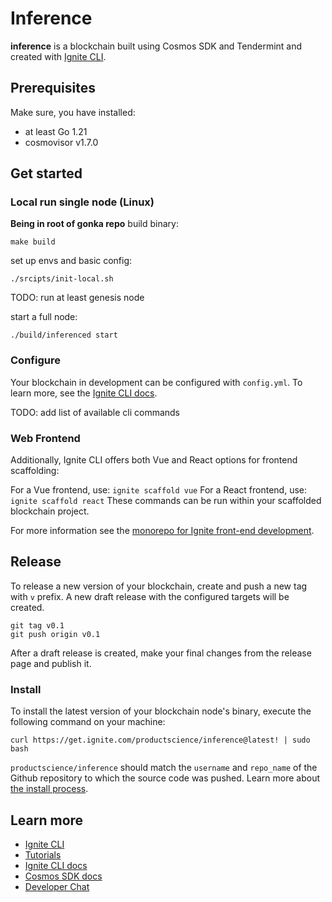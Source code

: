# Inference
**inference** is a blockchain built using Cosmos SDK and Tendermint and created with [Ignite CLI](https://ignite.com/cli).

## Prerequisites
Make sure, you have installed:
- at least Go 1.21
- cosmovisor v1.7.0

## Get started
### Local run single node (Linux)
**Being in root of gonka repo**
build binary:
```shell
make build
```

set up envs and basic config:
```shell
./srcipts/init-local.sh
```

TODO: run at least genesis node

start a full node:
```shell
./build/inferenced start
```

### Configure
Your blockchain in development can be configured with `config.yml`. To learn more, see the [Ignite CLI docs](https://docs.ignite.com).

TODO: add list of available cli commands
### Web Frontend

Additionally, Ignite CLI offers both Vue and React options for frontend scaffolding:

For a Vue frontend, use: `ignite scaffold vue`
For a React frontend, use: `ignite scaffold react`
These commands can be run within your scaffolded blockchain project. 


For more information see the [monorepo for Ignite front-end development](https://github.com/ignite/web).

## Release
To release a new version of your blockchain, create and push a new tag with `v` prefix. A new draft release with the configured targets will be created.

```
git tag v0.1
git push origin v0.1
```

After a draft release is created, make your final changes from the release page and publish it.

### Install
To install the latest version of your blockchain node's binary, execute the following command on your machine:

```
curl https://get.ignite.com/productscience/inference@latest! | sudo bash
```
`productscience/inference` should match the `username` and `repo_name` of the Github repository to which the source code was pushed. Learn more about [the install process](https://github.com/allinbits/starport-installer).

## Learn more

- [Ignite CLI](https://ignite.com/cli)
- [Tutorials](https://docs.ignite.com/guide)
- [Ignite CLI docs](https://docs.ignite.com)
- [Cosmos SDK docs](https://docs.cosmos.network)
- [Developer Chat](https://discord.gg/ignite)
